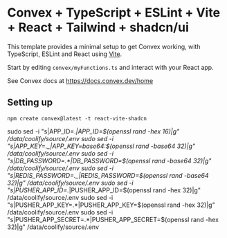# Convex + TypeScript + ESLint + Vite + React + Tailwind + shadcn/ui

This template provides a minimal setup to get Convex working, with TypeScript,
ESLint and React using [Vite](https://vitejs.dev/).

Start by editing `convex/myFunctions.ts` and interact with your React app.

See Convex docs at https://docs.convex.dev/home

## Setting up

```
npm create convex@latest -t react-vite-shadcn
```

sudo sed -i "s|APP_ID=._|APP_ID=$(openssl rand -hex 16)|g" /data/coolify/source/.env
sudo sed -i "s|APP_KEY=._|APP_KEY=base64:$(openssl rand -base64 32)|g" /data/coolify/source/.env
sudo sed -i "s|DB_PASSWORD=.*|DB_PASSWORD=$(openssl rand -base64 32)|g" /data/coolify/source/.env
sudo sed -i "s|REDIS_PASSWORD=._|REDIS_PASSWORD=$(openssl rand -base64 32)|g" /data/coolify/source/.env
sudo sed -i "s|PUSHER_APP_ID=._|PUSHER_APP_ID=$(openssl rand -hex 32)|g" /data/coolify/source/.env
sudo sed -i "s|PUSHER_APP_KEY=.*|PUSHER_APP_KEY=$(openssl rand -hex 32)|g" /data/coolify/source/.env
sudo sed -i "s|PUSHER_APP_SECRET=.\*|PUSHER_APP_SECRET=$(openssl rand -hex 32)|g" /data/coolify/source/.env

